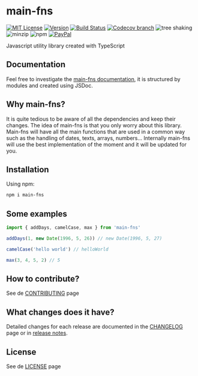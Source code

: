 # main-fns

[![MIT License](https://img.shields.io/badge/License-MIT-yellow.svg)](https://github.com/nabby27/main-fns/blob/main/LICENSE)
[![Version](https://img.shields.io/npm/v/main-fns.svg?style=flat&label=version)](https://www.npmjs.com/package/main-fns)
[![Build Status](https://img.shields.io/github/workflow/status/nabby27/main-fns/Test/main?label=test)](https://github.com/nabby27/main-fns/actions?query=workflow%3A%22Test%22)
[![Codecov branch](https://img.shields.io/codecov/c/github/nabby27/main-fns/main)](https://codecov.io/gh/nabby27/main-fns/branch/main)
![tree shaking](https://badgen.net/bundlephobia/tree-shaking/main-fns/)
![minzip](https://badgen.net/bundlephobia/minzip/main-fns)
![npm](https://img.shields.io/npm/dw/main-fns)
[![PayPal](https://img.shields.io/badge/paypal-donate-yellow.svg)](https://www.paypal.com/cgi-bin/webscr?cmd=_donations&business=M57SG9J5RQ6DJ&currency_code=EUR&source=url)

Javascript utility library created with TypeScript

## Documentation
Feel free to investigate the [main-fns documentation](https://nabby27.github.io/main-fns/), it is structured by modules and created using JSDoc.

## Why main-fns?
It is quite tedious to be aware of all the dependencies and keep their changes. The idea of main-fns is that you only worry about this library. Main-fns will have all the main functions that are used in a common way such as the handling of dates, texts, arrays, numbers... Internally main-fns will use the best implementation of the moment and it will be updated for you.

## Installation

Using npm:

```sh
npm i main-fns
```

## Some examples

```ts
import { addDays, camelCase, max } from 'main-fns'

addDays(1, new Date(1996, 5, 26)) // new Date(1996, 5, 27)

camelCase('hello world') // helloWorld

max(3, 4, 5, 2) // 5
```

## How to contribute?

See de [CONTRIBUTING](https://github.com/nabby27/main-fns/blob/main/.github/CONTRIBUTING.adoc) page

## What changes does it have?

Detailed changes for each release are documented in the [CHANGELOG](https://github.com/nabby27/main-fns/blob/main/CHANGELOG.adoc) page or in [release notes](https://github.com/nabby27/main-fns/releases).

## License

See de [LICENSE](https://github.com/nabby27/main-fns/blob/main/LICENSE) page